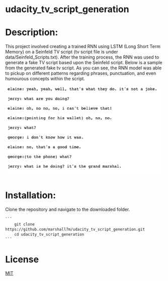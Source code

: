 # udacity_tv_script_generation

# Description:
This project involved creating a trained RNN using LSTM (Long Short Term Memory) on a Seinfeld TV script (tv script file is under data/Seinfeld_Scripts.txt). After the training process, the RNN was used to generate a fake TV script based upon the Seinfeld script. Below is a sample from the generated fake tv script. As you can see, the RNN model was able to pickup on different patterns regarding phrases, punctuation, and even humourous concepts within the script.

![sample](https://github.com/marshall7m/udacity_tv_script_generation/blob/master/Screen%20Shot%202019-05-27%20at%201.38.14%20PM.png)


# Installation:

Clone the repository and navigate to the downloaded folder.
	
	```	
		git clone https://github.com/marshall7m/udacity_tv_script_generation.git
		cd udacity_tv_script_generation
	```

# License

[MIT](https://github.com/marshall7m/udacity_tv_script_generation/blob/master/LICENSE)
